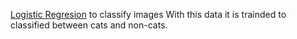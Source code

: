 [Logistic Regresion](https://en.wikipedia.org/wiki/Logistic_regression) to classify images 
With this data it is trainded to classified between cats and non-cats.